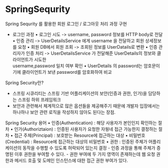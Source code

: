 # SpringSequrity

Spring Sequrity 를 활용한 회원 로그인 / 로그아웃 처리 과정 구현

- 로그인 과정
  • 로그인 시도 -> username, password 정보를 HTTP body로 전달
  • 인증 관리 -> UserDetailsService 에게 username 을 전달하고 회원 상세정보를 요청
  • 회원 DB에서 회원 조회 -> 조회된 정보를 UserDatails로 변환
  • 인증 관리자가 인증 처리 -> UserDetailsService 가 전달해준 UserDetails의 정보와 클라이언트가 시도한     
    username,password 일치 여부 확인
  • UserDetails 의 password는 암호문이기에 클라이언트가 보낸 password를 암호화하여 비교


Spring Security란?
- 스프링 시큐리티는 스프링 기반 어플리케이션의 보안(인증과 권한, 인가)을 담당하는 스프링 하위 프레임워크
- 보안과 관련해서 체계적으로 많은 옵션들을 제공해주기 때문에 개발자 입장에서는 하나하나 보안 관련 로직을 작성하지 않아도 된다는 장점.


Spring Security 용어
  • 인증(Authentication) : 해당 사용자가 본인인지 확인하는 절차
  • 인가(Authoriztaion) : 인증된 사용자가 요청한 자웡네 접근 가능한지 결정하는 절차
  • 접근 주체(Principal) : 보호받는 Resource에 접근하는 대상
  • 비밀번호(Credential) : Resource에 접근하는 대상의 비밀번호
  • 권한 : 인증된 주체가 어플리케이션의 동작을 수행할 수 있도록 허락되어 있는지 결정
    - 인증 과정을 통해 주체가 증명된 이후 권한을 부여할 수 있다.
    - 권한 부여에 두 가지 영역이 존재하는데 웹 요청 권한과 메서드 호출 및 도메인 인스턴스에 대한 접근 권한 부여가 있다.

